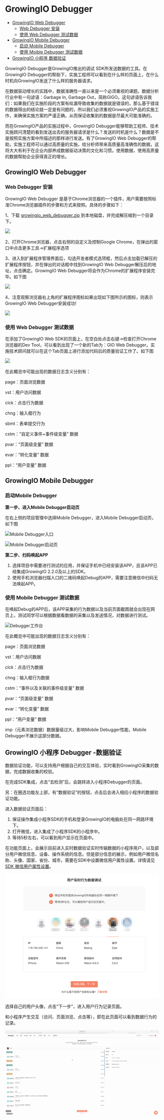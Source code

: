 # GrowingIO Debugger

* [GrowingIO Web Debugger](./#growingio-web-debugger)
  * [Web Debugger 安装](./#web-debugger-an-zhuang)
  * [使用 Web Debugger 测试数据](./#shi-yong-web-debugger-ce-shi-shu-ju)
* [GrowingIO Mobile Debugger](./#growingio-mobile-debugger)
  * [启动 Mobile Debugger](./#qi-dong-mobile-debugger)
  * [使用 Moible Debugger 测试数据](./#shi-yong-mobile-debugger-ce-shi-shu-ju)
* [GrowingIO 小程序 数据验证](./#growingio-minidebugger)

GrowingIO Debugger是GrowingIO推出的调试 SDK所发送数据的工具。在GrowingIO Debugger的帮助下，实施工程师可以看到在什么样的页面上，在什么时机向GrowingIO发送了什么样的服务器请求。

在数据驱动增长的实践中，数据准确性一直以来是一个必须重视的课题。数据分析行业中有一句谚语：Garbage In, Garbage Out，简称GIGO。这句谚语告诉我们：如果我们在实施阶段的方案有纰漏导致收集的数据就是错误的，那么基于错误的数据得出的结论就一定是有问题的，所以我们必须重视GrowingIO产品的实施工作，来确保实施方案的严谨正确，从而保证收集到的数据是尽最大可能准确的。

而在GrowingIO产品的实施过程中，GrowingIO Debugger能够帮助工程师、技术实施顾问清楚的看到发送出去的服务器请求是什么？发送的时机是什么？数据是不是按照实施方案中所描述的那样进行发送。有了GrowingIO Web Debugger的帮助，实施工程师可以通过高质量的实施，给分析师带来高质量高准确性的数据，这将大大有利于在企业内部养成数据驱动决策的文化和习惯。使用数据，使用高质量的数据帮助企业获得真正的增长。

## GrowingIO Web Debugger

### Web Debugger 安装

GrowingIO Web Debugger 是基于Chrome浏览器的一个插件，用户需要按照标准Chrome浏览器插件的步骤和方式来按照。具体的步骤如下：

1、下载 [growingio\_web\_debugger.zip](http://assets.growingio.com/growingio_web_debugger.zip) 到本地磁盘，并完成解压缩到一个目录下。

![](https://docs.growingio.com/.gitbook/assets/webdebuggerinstall2.png)

2、打开Chrome浏览器，点击右侧的自定义及控制Google Chrome，在弹出的窗口中点击更多工具-&gt;扩展程序选项

3、进入到扩展程序管理界面后，勾选开发者模式选项框，然后点击加载已解压的扩展程序按钮，并在弹出的对话框中找到GrowingIO Web Debugger解压后的地址，点击确定。GrowingIO Web Debugger将会作为Chrome的扩展程序安装完毕。如下图

![](https://docs.growingio.com/.gitbook/assets/webdebuggerinstall3.png)

4、注意观察浏览器右上角的扩展程序图标如果出现如下图所示的图标，则表示GrowingIO Web Debugger安装成功!

![](https://docs.growingio.com/.gitbook/assets/image%20%283%29.png)

### 使用 Web Debugger 测试数据

在添加了GrowingIO Web SDK的页面上，在空白处点击右键-&gt;检查打开Chrome浏览器的Dev Tool，可以看到出现了一个新的Tab为：GIO Web Debugger。实施技术顾问就可以在这个Tab页面上进行添加代码后的质量验证工作了。如下图

![](https://docs.growingio.com/.gitbook/assets/webdebuggerinstall5.png)

在此概览中可能出现的数据日志含义分别有：

page：页面浏览数据

vst：用户访问数据

clck：点击行为数据

chng：输入框行为

sbmt：表单提交行为

cstm：“自定义事件+事件级变量” 数据

pvar：“页面级变量” 数据

evar：“转化变量” 数据

ppl：“用户变量” 数据

## GrowingIO Mobile Debugger

### 启动Mobile Debugger

**第一步、进入Mobile Debugger启动页**

在右上侧的项目管理中选择Mobile Debugger，进入Mobile Debugger启动页，如下图

![Mobile Debugger&#x5165;&#x53E3;](https://docs.growingio.com/.gitbook/assets/image%20%289%29.png)

![Mobile Debugger&#x542F;&#x52A8;&#x9875;](https://docs.growingio.com/.gitbook/assets/image%20%286%29.png)

**第二步、扫码唤起APP**

1. 选择项目中需要进行测试的应用，并保证手机中已经安装该APP，且该APP已经集成GrowingIO 2.2.0及以上的SDK。
2. 使用手机浏览器扫描入口的二维码唤起Debug的APP，需要注意微信中扫码无法唤起APP。

### 使用 Mobile Debugger 测试数据

在唤起Debug的APP后，该APP采集的行为数据以及当前页面截图就会出现在网页上，测试同学可以根据数据看数据的采集以及发送情况，对数据进行测试。

![Debugger&#x5DE5;&#x4F5C;&#x53F0;](https://docs.growingio.com/.gitbook/assets/image%20%285%29.png)

在此概览中可能出现的数据日志含义分别有：

page：页面浏览数据

vst：用户访问数据

clck：点击行为数据

chng：输入框行为数据

cstm：“事件以及关联的事件级变量” 数据

pvar：“页面级变量” 数据

evar：“转化变量” 数据

ppl：“用户变量” 数据

imp（元素浏览数据）数据量级过大，影响Mobile Debugger性能，Mobile Debugger不展示这部分数据。

## GrowingIO 小程序 Debugger -数据验证  <a id="growingio-minidebugger"></a>

数据验证功能，可以支持用户根据自己的交互体验，实时看到GrowingIO采集的数据，完成数据收集的校验。

在完成SDK集成，点击“去检测”后，会跳转进入小程序Debugger的页面。

另：在圈选功能左上部，有“数据验证”的按钮，点击后会进入相应小程序的数据验证功能。

进入数据验证页面后：

1. 保证操作集成小程序SDK的手机和登录GrowingIO的电脑处在同一网路环境下。
2. 打开微信，进入集成了小程序SDK的小程序中。
3. 等待5秒左右，可以看到用户显示在页面中。

在功能页面上，会展示目前进入实时数据验证实时传输数据的小程序用户，以及部分用户微信信息、设备、操作系统的信息。但是部分信息的展示，例如用户微信名称、头像、国家、省份、城市，需要在SDK中设置微信用户属性设置。详情请见[SDK 微信用户属性设置](../mina-sdk.md#sdk-wei-xin-yong-hu-shu-xing-she-zhi)。

![](../../.gitbook/assets/fanfan1.png)

选择自己的用户头像，点击“下一步”，进入用户行为记录页面。

和小程序产生交互（访问、页面浏览、点击等），即在此页面可以看到数据行为的记录。

![](../../.gitbook/assets/2018-07-10-23.04.19.gif)

